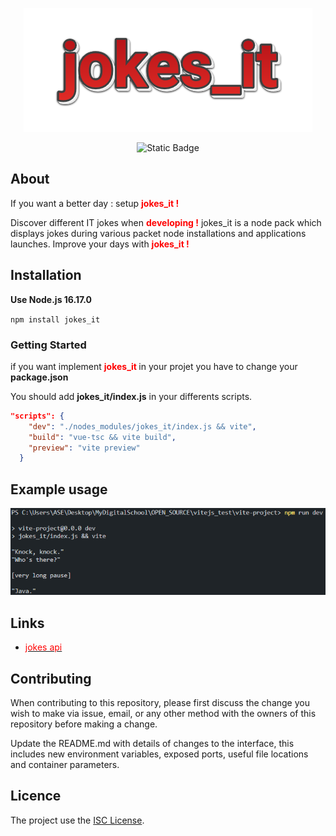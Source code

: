<div style="text-align: center;">

![logojokes_it](https://raw.githubusercontent.com/aurelienserre01/jokes_it/main/inkpx-word-art.png)

![Static Badge](https://img.shields.io/badge/nodejs-16.17.0-%23339933?style=%23339933&logo=javascript)

</div>

## About

If you want a better day : setup **<span style="color:red">jokes_it !</span>**

Discover different IT jokes when **<span style="color:red">developing !</span>** jokes_it is a node pack which displays jokes during various packet node installations and applications launches.
Improve your days with **<span style="color:red">jokes_it !</span>**

## Installation

**Use Node.js 16.17.0**

<code>npm install jokes_it</code>

### Getting Started

if you want implement **<span style="color:red">jokes_it </span>** in your projet you have to change your **package.json**

You should add **jokes_it/index.js** in your differents scripts.

```json
"scripts": {
    "dev": "./nodes_modules/jokes_it/index.js && vite",
    "build": "vue-tsc && vite build",
    "preview": "vite preview"
  }
```

## Example usage

![Alt text](https://github.com/aurelienserre01/jokes_it/blob/main/image-1.png?raw=true)

## Links

- [<span style="color:red">jokes api</span>](https://v2.jokeapi.dev/)

## Contributing

When contributing to this repository, please first discuss the change you wish to make via issue, email, or any other method with the owners of this repository before making a change.

Update the README.md with details of changes to the interface, this includes new environment variables, exposed ports, useful file locations and container parameters.

## Licence

The project use the [ISC License](https://github.com/aurelienserre01/jokes_it/blob/main/LICENSE).
